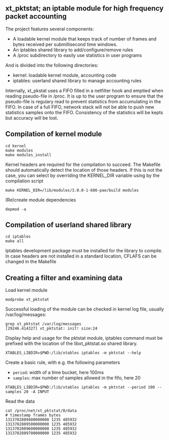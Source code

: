 xt_pktstat; an iptable module for high frequency packet accounting
------------------------------------------------------------------

The project features several components:

* A loadable kernel module that keeps track of number of frames and bytes received per submillisecond time windows.
* An iptables shared library to add/configure/remove rules
* A /proc subdirectory to easily use statistics in user programs

And is divided into the following directories:

* kernel: loadable kernel module, accounting code
* iptables: userland shared library to manage accounting rules

Internally, xt_pkstat uses a FIFO filled in a netfilter hook and emptied when reading pseudo-file in /proc. It is up to the user program to ensure that the pseudo-file is regulary read to prevent statistics from accumulating in the FIFO. In case of a full FIFO, network stack will not be able to push new statistics samples onto the FIFO. Consistency of the statistics will be kepts but accuracy will be lost.

Compilation of kernel module
----------------------------

```
cd kernel
make modules
make modules_install
```

Kernel headers are required for the compilation to succeed. The Makefile should automatically detect the location of those headers. If this is not the case, you can select by overriding the KERNEL_DIR variable using by the compilation script

```
make KERNEL_DIR=/lib/modules/3.0.0-1-686-pae/build modules
```

(Re)create module dependencies 

```
depmod -a
```

Compilation of userland shared library
--------------------------------------

```
cd iptables
make all
```

Iptables development package must be installed for the library to compile. In case headers are not installed in a standard location, CFLAFS can be changed in the Makefile

Creating a filter and examining data
------------------------------------

Load kernel module

```
modprobe xt_pktstat
```

Successful loading of the module can be checked in kernel log file, usually /var/log/messages:

```
grep xt_pktstat /var/log/messages
[29246.414327] xt_pktstat: init! size:24
```

Display help and usage for the pktstat module, iptables command must be prefixed with the location of the libxt_pktstat.so shared library.

```
XTABLES_LIBDIR=$PWD:/lib/xtables iptables -m pktstat --help
```

Create a basic rule, with e.g. the following parameters

* `period`: width of a time bucket, here 100ms
* `samples`: max number of samples allowed in the fifo, here 20

```
XTABLES_LIBDIR=$PWD:/lib/xtables iptables -m pktstat --period 100 --samples 20 -A INPUT
```

Read the data

```
cat /proc/net/xt_pktstat/0/data
# timestamp frames bytes
1313702809400000000 1235 485932
1313702809500000000 1235 485932
1313702809600000000 1235 485932
1313702809700000000 1235 485932
```

